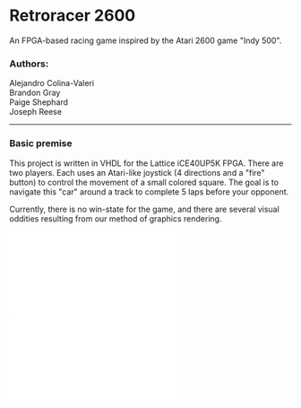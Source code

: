 # Retroracer 2600

An FPGA-based racing game inspired by the Atari 2600 game "Indy 500". 

### Authors:  
Alejandro Colina-Valeri  
Brandon Gray  
Paige Shephard  
Joseph Reese  
___

### Basic premise  
This project is written in VHDL for the Lattice iCE40UP5K FPGA. There are two players. Each uses an Atari-like joystick (4 directions and a "fire" button) to  control the movement of a small colored square. The goal is to navigate this "car" around a track to complete 5 laps before your opponent.

Currently, there is no win-state for the game, and there are several visual oddities resulting from our method of graphics rendering.

![top-level block diagram](/block_diagram.pdf)  
![block diagram for position/velocity module](/block_diagram_pos_vel.pdf)
